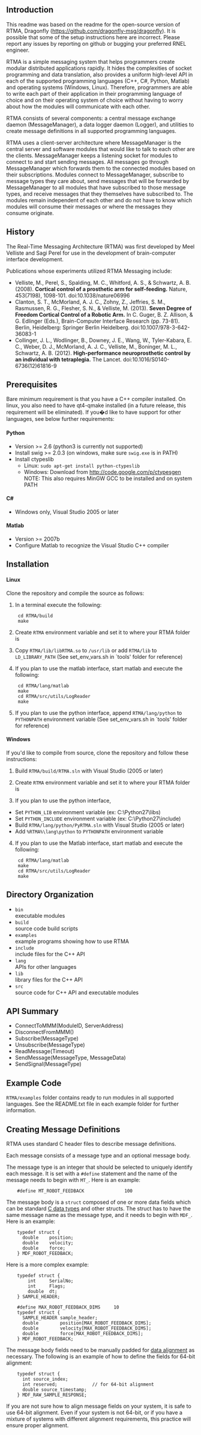 ## Introduction

This readme was based on the readme for the open-source version of RTMA, Dragonfly (https://github.com/dragonfly-msg/dragonfly). It is possible that some of the setup instructions here are incorrect.
Please report any issues by reporting on github or bugging your preferred RNEL engineer.

RTMA is a simple messaging system that helps programmers create modular distributed 
applications rapidly. It hides the complexities of socket programming and data translation, also provides a uniform 
high-level API in each of the supported programming languages (C++, C#, Python, Matlab) 
and operating systems (Windows, Linux). Therefore, programmers are able to write each part of 
their application in their programming language of choice and on their operating system of choice 
without having to worry about how the modules will communicate with each other.

RTMA consists of several components: a central message exchange daemon (MessageManager), 
a data logger daemon (Logger), and utilities to create message definitions in all supported programming languages.

RTMA uses a client-server architecture where MessageManager is the central server and software 
modules that would like to talk to each other are the clients. MessageManager keeps a listening socket for modules 
to connect to and start sending messages. All messages go through MessageManager which forwards 
them to the connected modules based on their subscriptions. Modules connect to MessageManager, subscribe 
to message types they care about, send messages that will be forwarded by MessageManager to all modules 
that have subscribed to those message types, and receive messages that they themselves have subscribed to. 
The modules remain independent of each other and do not have to know which modules will consume their messages or 
where the messages they consume originate.


## History

The Real-Time Messaging Architecture (RTMA) was first developed by Meel Velliste and Sagi Perel
for use in the development of brain-computer interface development.

Publications whose experiments utilized RTMA Messaging include:
- Velliste, M., Perel, S., Spalding, M. C., Whitford, A. S., & Schwartz, A. B. (2008). **Cortical control of a prosthetic arm for self-feeding.** Nature, 453(7198), 1098-101. doi:10.1038/nature06996
- Clanton, S. T., McMorland, A. J. C., Zohny, Z., Jeffries, S. M., Rasmussen, R. G., Flesher, S. N., & Velliste, M. (2013). **Seven Degree of Freedom Cortical Control of a Robotic Arm.** In C. Guger, B. Z. Allison, & G. Edlinger (Eds.), Brain-Computer Interface Research (pp. 73-81). Berlin, Heidelberg: Springer Berlin Heidelberg. doi:10.1007/978-3-642-36083-1
- Collinger, J. L., Wodlinger, B., Downey, J. E., Wang, W., Tyler-Kabara, E. C., Weber, D. J., McMorland, A. J. C., Velliste, M., Boninger, M. L., Schwartz, A. B. (2012). **High-performance neuroprosthetic control by an individual with tetraplegia.** The Lancet. doi:10.1016/S0140-6736(12)61816-9

## Prerequisites

Bare minimum requirement is that you have a C++ compiler installed. On linux, you also need to have qt4-qmake 
installed (in a future release, this requirement will be eliminated). If you�d like to have support for other languages, 
see below further requirements:

#### Python
- Version >= 2.6 (python3 is currently not supported)
- Install swig >= 2.0.3 (on windows, make sure `swig.exe` is in PATH)
- Install ctypeslib 
  * Linux: `sudo apt-get install python-ctypeslib`
  * Windows: Download from http://code.google.com/p/ctypesgen NOTE: This also requires MinGW GCC to be installed and on system PATH

#### C&#35;
- Windows only, Visual Studio 2005 or later

#### Matlab 
- Version >= 2007b
- Configure Matlab to recognize the Visual Studio C++ compiler


## Installation

#### Linux

Clone the repository and compile the source as follows:

1. In a terminal execute the following:

        cd RTMA/build
        make

2. Create `RTMA` environment variable and set it to where your RTMA folder is

3. Copy `RTMA/lib/libRTMA.so` to `/usr/lib` or add `RTMA/lib` to `LD_LIBRARY_PATH`
(See set_env_vars.sh in `tools' folder for reference)

4. If you plan to use the matlab interface, start matlab and execute the following:

        cd RTMA/lang/matlab
        make
        cd RTMA/src/utils/LogReader
        make

5. If you plan to use the python interface, append `RTMA/lang/python` to `PYTHONPATH` environment variable 
(See set_env_vars.sh in `tools' folder for reference)
        

#### Windows

If you'd like to compile from source, clone the repository and follow these instructions:

1. Build `RTMA/build/RTMA.sln` with Visual Studio (2005 or later)

2. Create `RTMA` environment variable and set it to where your RTMA folder is

3. If you plan to use the python interface, 
 * Set `PYTHON_LIB` environment variable (ex: C:\Python27\libs)
 * Set `PYTHON_INCLUDE` environment variable (ex: C:\Python27\include)
 * Build `RTMA/lang/python/PyRTMA.sln` with Visual Studio (2005 or later)
 * Add `%RTMA%\lang\python` to `PYTHONPATH` environment variable
	
4. If you plan to use the Matlab interface, start matlab and execute the following:
    	
        cd RTMA/lang/matlab
        make
        cd RTMA/src/utils/LogReader
        make


## Directory Organization
- `bin`    
    executable modules
- `build`    
    source code build scripts
- `examples`    
    example programs showing how to use RTMA
- `include`  
    include files for the C++ API
- `lang`     
    APIs for other languages
- `lib`      
    library files for the C++ API
- `src`      
    source code for C++ API and executable modules


## API Summary
- ConnectToMMM(ModuleID, ServerAddress)
- DisconnectFromMMM()
- Subscribe(MessageType)
- Unsubscribe(MessageType)
- ReadMessage(Timeout)
- SendMessage(MessageType, MessageData)
- SendSignal(MessageType)


## Example Code
`RTMA/examples` folder contains ready to run modules in all supported languages. See the README.txt file 
in each example folder for further information.


## Creating Message Definitions
RTMA uses standard C header files to describe message definitions.

Each message consists of a message type and an optional message body. 

The message type is an integer that should be selected to uniquely identify each message. 
It is set with a `#define` statement and the name of the message needs to begin with `MT_`.
Here is an example: 

        #define MT_ROBOT_FEEDBACK               100
        
The message body is a `struct` composed of one or more data fields which can be standard [C data types](http://en.wikipedia.org/wiki/C_data_types) 
and other structs. The struct has to have the same message name as the message type, and it needs to begin with `MDF_`. 
Here is an example:
        
        typedef struct {
          double    position;
          double    velocity;
          double    force;
        } MDF_ROBOT_FEEDBACK;        

Here is a more complex example:

        typedef struct {
            int     SerialNo;
            int     Flags;
            double  dt;
        } SAMPLE_HEADER;

        #define MAX_ROBOT_FEEDBACK_DIMS     10
        typedef struct {
          SAMPLE_HEADER sample_header;
          double        position[MAX_ROBOT_FEEDBACK_DIMS];
          double        velocity[MAX_ROBOT_FEEDBACK_DIMS];
          double        force[MAX_ROBOT_FEEDBACK_DIMS];
        } MDF_ROBOT_FEEDBACK;

The message body fields need to be manually padded for [data alignment](http://en.wikipedia.org/wiki/Data_alignment) as necessary. 
The following is an example of how to define the fields for 64-bit alignment:

        typedef struct {
          int source_index;    		
          int reserved;        		// for 64-bit alignment
          double source_timestamp;
        } MDF_RAW_SAMPLE_RESPONSE;

If you are not sure how to align message fields on your system, it is safe to use 64-bit alignment. 
Even if your system is not 64-bit, or if you have a mixture of systems with different alignment requirements,
this practice will ensure proper alignment.
